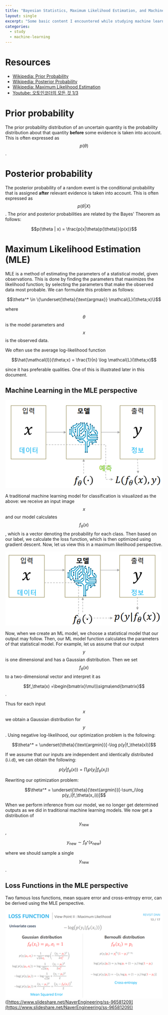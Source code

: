 ```yaml
---
title: "Bayesian Statistics, Maximum Likelihood Estimation, and Machine Learning"
layout: single
excerpt: "Some basic content I encountered while studying machine learning. A very brief explanation of prior probabilities, posterior probabilities, maximum likelihood estimation, and how they provide a new viewpoint for machine learning models."
categories:
  - study
  - machine-learning
---
```

# Resources
- [Wikipedia: Prior Probability](https://en.wikipedia.org/wiki/Prior_probability)
- [Wikipedia: Posterior Probability](https://en.wikipedia.org/wiki/Posterior_probability)
- [Wikipedia: Maximum Likelihood Estimation](https://en.wikipedia.org/wiki/Maximum_likelihood_estimation)
- [Youtube: 오토인코더의 모든 것 1/3](https://www.youtube.com/watch?v=o_peo6U7IRM)

# Prior probability
The prior probability distribution of an uncertain quantity is the probability distribution about that quantity **before** some evidence is taken into account. This is often expressed as $$p(\theta)$$.

# Posterior probability
The posterior probability of a random event is the conditional probability that is assigned **after** relevant evidence is taken into account. This is often expressed as $$p(\theta | X)$$. The prior and posterior probabilities are related by the Bayes' Theorem as follows:

$$p(\theta | x) = \frac{p(x|\theta)p(\theta)}{p(x)}$$

# Maximum Likelihood Estimation (MLE)
MLE is a method of estimating the parameters of a statistical model, given observations. This  is done by finding the parameters that maximizes the likelihood function; by selecting the parameters that make the observed data most probable. We can formulate this problem as follows:

$$\theta^* \in \{\underset{\theta}{\text{argmax}} \mathcal{L}(\theta;x)\}$$

where $$\theta$$ is the model parameters and $$x$$ is the observed data.

We often use the average log-likelihood function

$$\hat{\mathcal{l}}(\theta;x) = \frac{1}{n} \log \mathcal{L}(\theta;x)$$

since it has preferable qualities. One of this is illustrated later in this document.

## Machine Learning in the MLE perspective
![Tradidional machine learning models](https://raw.githubusercontent.com/jaywonchung/jaywonchung.github.io/master/assets/images/posts/2019-01-29-ML-model-traditional.png)

A traditional machine learning model for classification is visualized as the above: we receive an input image $$x$$ and our model calculates $$f_\theta (x)$$, which is a vector denoting the probability for each class. Then based on our label, we calculate the loss function, which is then optimized using gradient descent. Now, let us view this in a maximum likelihood perspective.

![Machine learning models in a MLE perspective](https://raw.githubusercontent.com/jaywonchung/jaywonchung.github.io/master/assets/images/posts/2019-01-29-ML-model-MLE.png)

Now, when we create an ML model, we choose a statistical model that our output may follow. Then, our ML model function calculates the parameters of that statistical model. For example, let us assume that our output $$y$$ is one dimensional and has a Gaussian distribution. Then we set $$f_\theta(x)$$ to a two-dimensional vector and interpret it as 

$$f_\theta(x) =\begin{bmatrix}\mu\\\sigma\end{bmatrix}$$.

Thus for each input $$x$$ we obtain a Gaussian distribution for $$y$$. Using negative log-likelihood, our optimization problem is the following:

$$\theta^* = \underset{\theta}{\text{argmin}}[-\log p(y|f_\theta(x))]$$

If we assume that our inputs are independent and identically distributed (i.i.d), we can obtain the following:

$$p(y|f_\theta(x)) = \prod_i p(y_i|f_\theta(x_i))$$

Rewriting our optimization problem:

$$\theta^* = \underset{\theta}{\text{argmin}}[-\sum_i\log p(y_i|f_\theta(x_i))]$$

When we perform inference from our model, we no longer get determined outputs as we did in traditional machine learning models. We now get a distribution of $$y_\text{new}$$,

$$y_\text{new} \sim f_{\theta^*}(x_\text{new})$$

where we should sample a single $$y_\text{new}$$.

## Loss Functions in the MLE perspective
Two famous loss functions, mean square error and cross-entropy error, can be derived using the MLE perspective.

![Loss function derived](https://raw.githubusercontent.com/jaywonchung/jaywonchung.github.io/master/assets/images/posts/2019-01-29-Loss-functions-MLE.png)
([https://www.slideshare.net/NaverEngineering/ss-96581209](https://www.slideshare.net/NaverEngineering/ss-96581209))





